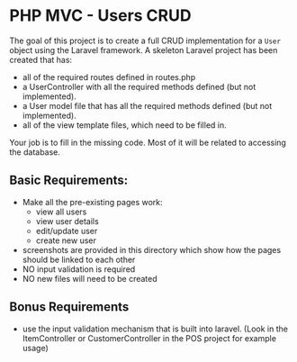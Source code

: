 # PHP MVC - Users CRUD

The goal of this project is to create a full CRUD implementation for a `User` object using the Laravel framework.
A skeleton Laravel project has been created that has:

- all of the required routes defined in routes.php
- a UserController with all the required methods defined (but not implemented).
- a User model file that has all the required methods defined (but not implemented).
- all of the view template files, which need to be filled in.

Your job is to fill in the missing code. Most of it will be related to accessing the database.

## Basic Requirements:

- Make all the pre-existing pages work:
  - view all users
  - view user details
  - edit/update user
  - create new user
- screenshots are provided in this directory which show how the pages should be linked to each other
- NO input validation is required
- NO new files will need to be created

## Bonus Requirements

- use the input validation mechanism that is built into laravel. (Look in the ItemController or CustomerController in the POS project for example usage)

